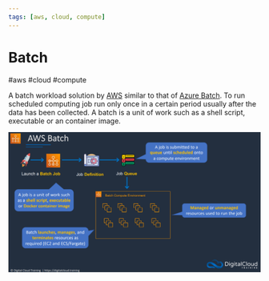 ```yaml
---
tags: [aws, cloud, compute]
---
```

# Batch
#aws #cloud #compute 

A batch workload solution by [AWS](Cloud%20Computing/AWS/AWS.md) similar to that of [Azure Batch](Azure%20Batch). To run scheduled computing job run only once in a certain period usually after the data has been collected.
A batch is a unit of work such as a shell script, executable or an container image.

![](Attachments/Pasted%20image%2020230306000645.png)